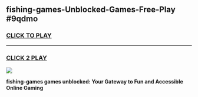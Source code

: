 
## fishing-games-Unblocked-Games-Free-Play #9qdmo
<h3>
<a href="https://us.freeplayer.one?title=fishing-games&ref=9M">CLICK TO PLAY</a></h3>
<hr>

<h3>
<a href="https://us.freeplayer.one?title=fishing-games&ref=9M">CLICK 2 PLAY</a>
  
</h3>

<a href="https://us.freeplayer.one?title=fishing-games&ref=9M"><img src="https://clearcache.store/games.png"></a>


**fishing-games games unblocked: Your Gateway to Fun and Accessible Online Gaming**
